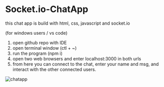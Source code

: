 # Socket.io-ChatApp
this chat app is build with html, css, javascript and socket.io

(for windows users / vs code)
1) open github repo with IDE
2) open terminal window (ctl + ~) 
3) run the program (npm i)
4) open two web browsers and enter localhost:3000 in both urls 
5) from here you can connect to the chat, enter your name and msg, and interact with the other connected users. 


![chatapp](https://github.com/touchableAura/socketi.io-chat-app/assets/132860080/af4d9711-142f-4a66-9764-39d24b1121ab)
